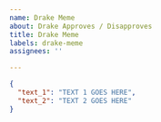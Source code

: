```yaml
---
name: Drake Meme
about: Drake Approves / Disapproves
title: Drake Meme
labels: drake-meme
assignees: ''

---
```


```json
{
  "text_1": "TEXT 1 GOES HERE",
  "text_2": "TEXT 2 GOES HERE"
}
```
